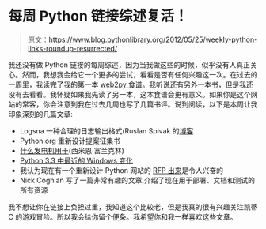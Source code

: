 # 每周 Python 链接综述复活！

> 原文：<https://www.blog.pythonlibrary.org/2012/05/25/weekly-python-links-roundup-resurrected/>

我还没有做 Python 链接的每周综述，因为当我做这些的时候，似乎没有人真正关心。然而，我想我会给它一个更多的尝试，看看是否有任何兴趣这一次。在过去的一周里，我读完了我的第一本 [web2py 食谱](https://www.blog.pythonlibrary.org/2012/05/25/book-review-web2py-application-development-cookbook/)。我听说还有另外一本书，但是我还没有去看看。我怀疑如果我先读了另一本，这本食谱会更有意义。如果你是这个网站的常客，你会注意到我在过去几周也写了几篇书评。说到阅读，以下是本周让我印象深刻的几篇文章:

*   Logsna 一种合理的日志输出格式(Ruslan Spivak 的[博客](http://ruslanspivak.com/2012/05/20/logsna-a-sane-log-output-format/)
*   Python.org 重新设计提案征集书
*   [什么发电机用于](http://simeonfranklin.com/blog/2012/may/22/what-generators-are-for/)(西米恩·富兰克林)
*   [Python 3.3 中最近的 Windows 变化](http://blog.python.org/2012/05/recent-windows-changes-in-python-33.html)
*   我认为现在有一个重新设计 Python 网站的 [RFP 出来](http://pyfound.blogspot.com/2012/05/request-for-proposal-redesign-pythonorg.html)是令人兴奋的
*   Nick Coghlan 写了一篇非常有趣的文章,介绍了现在用于部署、文档和测试的所有资源

我不想让你在链接上负担过重，我知道这个比较老，但是我真的很有兴趣关注凯蒂 C 的游戏冒险。所以我会给你留个便条。我希望你和我一样喜欢这些文章。